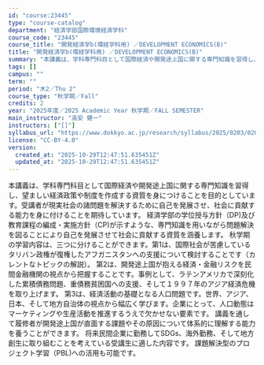 ```yaml
---
id: "course:23445"
type: "course-catalog"
department: "経済学部国際環境経済学科"
course_code: "23445"
course_title: "開発経済学b(環経学科用) ／DEVELOPMENT ECONOMICS(B)"
title: "開発経済学b(環経学科用) ／DEVELOPMENT ECONOMICS(B)"
summary: "本講義は、学科専門科目として国際経済や開発途上国に関する専門知識を習得し、望ましい経済政策や制度を作成する資質を身につけることを目的としています。受講者が現実社会の諸問題を解決するために自己を発展させ、社会に貢献する能力を身に付けることを期…"
tags: []
campus: ""
term: ""
period: "木2／Thu 2"
course_type: "秋学期／Fall"
credits: 2
year: "2025年度／2025 Academic Year 秋学期／FALL SEMESTER"
main_instructor: "高安 健一"
instructors: ["[]"]
syllabus_url: "https://www.dokkyo.ac.jp/research/syllabus/2025/0203/0203_23445_ja_JP.html"
license: "CC-BY-4.0"
version:
  created_at: "2025-10-29T12:47:51.635451Z"
  updated_at: "2025-10-29T12:47:51.635451Z"
---
```

本講義は、学科専門科目として国際経済や開発途上国に関する専門知識を習得し、望ましい経済政策や制度を作成する資質を身につけることを目的としています。受講者が現実社会の諸問題を解決するために自己を発展させ、社会に貢献する能力を身に付けることを期待しています。 経済学部の学位授与方針（DP)及び教育課程の編成・実施方針（CP)が示すような、専門知識を用いながら問題解決を図ることにより自己を発展させて社会に貢献する資質を涵養します。 秋学期の学習内容は、三つに分けることができます。第1は、国際社会が苦慮しているタリバン政権が復権したアフガニスタンへの支援について検討することです（カレントなトピックの解説）。 第2は、開発途上国が抱える経済・金融リスクを民間金融機関の視点から把握することです。事例として、ラテンアメリカで深刻化した累積債務問題、重債務貧困国への支援、そして１９９７年のアジア経済危機を取り上げます。 第3は、経済活動の基礎となる人口問題です。世界、アジア、日本、そして地方自治体の視点から幅広く学びます。企業にとって、人口動態はマーケティングや生産活動を推進するうえで欠かせない要素です。 講義を通して履修者が開発途上国が直面する課題やその原因について体系的に理解する能力を養うことができます。 将来民間企業に勤務してSDGs、海外勤務、そして地方創生に取り組むことを考えている受講生に適した内容です。 課題解決型のプロジェクト学習（PBL)への活用も可能です。
